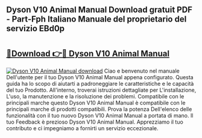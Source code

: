 ## Dyson V10 Animal Manual Download gratuit PDF - Part-Fph Italiano Manuale del proprietario del servizio EBd0p

# <h2><a href="http://dffeiu.blite.top/?on=Dyson+V10+Animal+Manual">🔗Download 👉🔴 Dyson V10 Animal Manual</a></h2>

[![Dyson V10 Animal Manual download](https://i.imgur.com/lujVjoI.png)](http://dffeiu.blite.top/?on=Dyson+V10+Animal+Manual)
Ciao e benvenuto nel manuale Dell'utente per il tuo Dyson V10 Animal Manual appena configurato. Questa guida ha lo scopo di aiutarti a padroneggiare le caratteristiche e le capacità del tuo Prodotto. All'interno, troverai istruzioni dettagliate per L'installazione, L'uso, la manutenzione e la risoluzione dei problemi. Compatibile con le principali marche questo Dyson V10 Animal Manual è compatibile con le principali marche di prodotti compatibili. Prova la potenza Dell'elenco delle funzionalità con il tuo nuovo Dyson V10 Animal Manual a portata di mano. Il tuo Feedback è prezioso Dyson V10 Animal Manual. Apprezziamo il tuo contributo e ci impegniamo a fornirti un servizio eccezionale.
